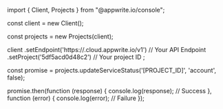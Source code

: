 import { Client, Projects } from "@appwrite.io/console";

const client = new Client();

const projects = new Projects(client);

client
    .setEndpoint('https://<REGION>.cloud.appwrite.io/v1') // Your API Endpoint
    .setProject('5df5acd0d48c2') // Your project ID
;

const promise = projects.updateServiceStatus('[PROJECT_ID]', 'account', false);

promise.then(function (response) {
    console.log(response); // Success
}, function (error) {
    console.log(error); // Failure
});